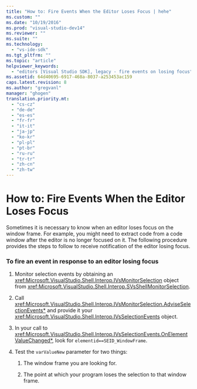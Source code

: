 ```yaml
---
title: "How to: Fire Events When the Editor Loses Focus | hehe"
ms.custom: ""
ms.date: "10/19/2016"
ms.prod: "visual-studio-dev14"
ms.reviewer: ""
ms.suite: ""
ms.technology: 
  - "vs-ide-sdk"
ms.tgt_pltfrm: ""
ms.topic: "article"
helpviewer_keywords: 
  - "editors [Visual Studio SDK], legacy - fire events on losing focus"
ms.assetid: 64d40695-6917-468a-8037-a253453ac159
caps.latest.revision: 8
ms.author: "gregvanl"
manager: "ghogen"
translation.priority.mt: 
  - "cs-cz"
  - "de-de"
  - "es-es"
  - "fr-fr"
  - "it-it"
  - "ja-jp"
  - "ko-kr"
  - "pl-pl"
  - "pt-br"
  - "ru-ru"
  - "tr-tr"
  - "zh-cn"
  - "zh-tw"
---
```

# How to: Fire Events When the Editor Loses Focus
Sometimes it is necessary to know when an editor loses focus on the window frame. For example, you might need to extract code from a code window after the editor is no longer focused on it. The following procedure provides the steps to follow to receive notification of the editor losing focus.  
  
### To fire an event in response to an editor losing focus  
  
1.  Monitor selection events by obtaining an <xref:Microsoft.VisualStudio.Shell.Interop.IVsMonitorSelection> object from <xref:Microsoft.VisualStudio.Shell.Interop.SVsShellMonitorSelection>.  
  
2.  Call <xref:Microsoft.VisualStudio.Shell.Interop.IVsMonitorSelection.AdviseSelectionEvents*> and provide it your <xref:Microsoft.VisualStudio.Shell.Interop.IVsSelectionEvents> object.  
  
3.  In your call to <xref:Microsoft.VisualStudio.Shell.Interop.IVsSelectionEvents.OnElementValueChanged*>, look for `elementid==SEID_WindowFrame`.  
  
4.  Test the `varValueNew` parameter for two things:  
  
    1.  The window frame you are looking for.  
  
    2.  The point at which your program loses the selection to that window frame.
